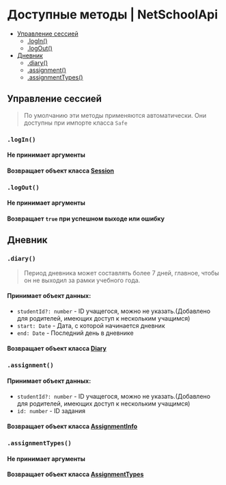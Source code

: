 # Доступные методы | NetSchoolApi

- [Управление сессией](#управление-сессией)
  - [.logIn()](#login)
  - [.logOut()](#logout)
- [Дневник](#дневник)
  - [.diary()](#diary)
  - [.assignment()](#assignment)
  - [.assignmentTypes()](#assignmenttypes)

## Управление сессией

> По умолчанию эти методы применяются автоматически.
> Они доступны при импорте класса `Safe`

### `.logIn()`

#### Не принимает аргументы

#### Возвращает объект класса [Session](reference.md#session)

### `.logOut()`

#### Не принимает аргументы

#### Возвращает `true` при успешном выходе или ошибку

## Дневник

### `.diary()`

> Период дневника может составлять более 7 дней, главное, чтобы он не выходил за рамки учебного года.

#### Принимает объект данных:

- `studentId?: number` - ID учащегося, можно не указать.(Добавлено для родителей, имеющих доступ к нескольким учащимся)
- `start: Date` - Дата, с которой начинается дневник
- `end: Date` - Последний день в дневнике

#### Возвращает объект класса [Diary](reference.md#diary)

### `.assignment()`

#### Принимает объект данных:

- `studentId?: number` - ID учащегося, можно не указать.(Добавлено для родителей, имеющих доступ к нескольким учащимся)
- `id: number` - ID задания

#### Возвращает объект класса [AssignmentInfo](reference.md#AssignmentInfo)

### `.assignmentTypes()`

#### Не принимает аргументы

#### Возвращает объект класса [AssignmentTypes](reference.md#assignmenttypes)
